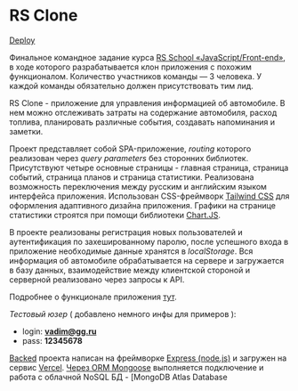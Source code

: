 # RS Clone

[Deploy](https://vva-rs-clone.netlify.app/)

Финальное командное задание курса [RS School «JavaScript/Front-end»](https://rs.school/js/), в ходе которого разрабатывается клон приложения с похожим функционалом. Количество участников команды — 3 человека. У каждой команды обязательно должен присутствовать тим лид.

RS Clone - приложение для управления информацией об автомобиле. В нем можно отслеживать затраты на содержание автомобиля, расход топлива, планировать различные события, создавать напоминания и заметки. 

Проект представляет собой SPA-приложение, _routing_ которого реализован через _query parameters_ без сторонних библиотек. Присутствуют четыре основные страницы - главная страница, страница событий, страница планов и страница статистики.  Реализована возможность переключения между русским и английским языком интерфейса приложения. Использован CSS-фреймворк [Tailwind CSS](https://tailwindcss.com/) для оформления адаптивного дизайна приложения. Графики на странице статистики строятся при помощи библиотеки  [Chart.JS](https://www.chartjs.org/).

В проекте реализованы регистрация новых пользователей и аутентификация по захешированному паролю, после успешного входа в приложение необходимые данные хранятся в _localStorage_. Вся информация об автомобиле обрабатывается на сервере и загружается в базу данных, взаимодействие между клиентской стороной и серверной реализовано через запросы к API.

Подробнее о функционале приложения [тут](https://github.com/vadim-m/rs-clone/pull/16).

_Тестовый юзер_ ( добавлено немного инфы для примеров ): 
- login: **vadim@gg.ru**
- pass: **12345678**

[Backed](https://github.com/vadim-m/api-rs-clone) проекта написан на фреймворке [Express (node.js)](https://expressjs.com/ru/) и загружен на сервис [Vercel](https://vercel.com). [Через ORM Mongoose](https://mongoosejs.com/) выполняется подключение и работа с облачной NoSQL БД - [MongoDB Atlas Database
